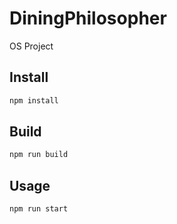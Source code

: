 # DiningPhilosopher
OS Project


## Install

```sh
npm install
```

## Build

```sh
npm run build
```

## Usage

```sh
npm run start
```
